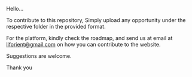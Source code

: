 Hello...

To contribute to this repository, Simply upload any opportunity under the respective folder in the provided format. 

For the platform, kindly check the roadmap, and send us at email at liforient@gmail.com on how you can contribute to the website. 

Suggestions are welcome. 

Thank you
